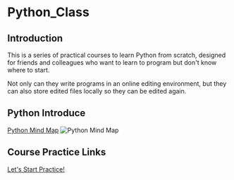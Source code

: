 # Python_Class
## Introduction
This is a series of practical courses to learn Python from scratch, 
designed for friends and colleagues who want to learn to program but don't know where to start.

Not only can they write programs in an online editing environment, 
but they can also store edited files locally so they can be edited again.

## Python Introduce
[Python Mind Map](https://github.com/simple1017/Python_Class/blob/master/Python.pdf)
![Python Mind Map](https://user-images.githubusercontent.com/50144690/160225123-ca10be1c-572d-4554-a8a4-8d993a6e3f61.jpg)

## Course Practice Links
[Let's Start Practice!](https://mybinder.org/v2/gh/simple1017/Python_Class.git/master)
